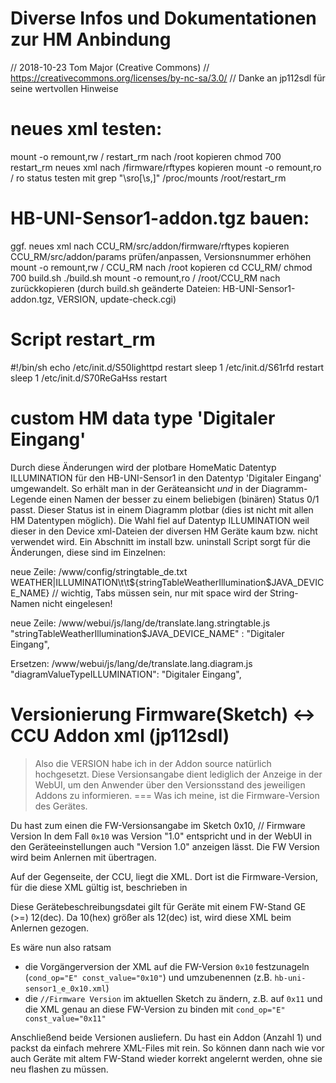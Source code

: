 
# Diverse Infos und Dokumentationen zur HM Anbindung
// 2018-10-23 Tom Major (Creative Commons)
// https://creativecommons.org/licenses/by-nc-sa/3.0/
// Danke an jp112sdl für seine wertvollen Hinweise


# neues xml testen:
mount -o remount,rw /
restart_rm nach /root kopieren
chmod 700 restart_rm
neues xml nach /firmware/rftypes kopieren
mount -o remount,ro /
ro status testen mit  grep "\sro[\s,]" /proc/mounts
/root/restart_rm


# HB-UNI-Sensor1-addon.tgz bauen:
ggf. neues xml nach <Repo>CCU_RM/src/addon/firmware/rftypes kopieren
<Repo>CCU_RM/src/addon/params prüfen/anpassen, Versionsnummer erhöhen
mount -o remount,rw /
<Repo>CCU_RM nach /root kopieren
cd CCU_RM/
chmod 700 build.sh
./build.sh
mount -o remount,ro /
/root/CCU_RM nach <Repo> zurückkopieren
(durch build.sh geänderte Dateien: HB-UNI-Sensor1-addon.tgz, VERSION, update-check.cgi)


# Script restart_rm
#!/bin/sh
echo
/etc/init.d/S50lighttpd restart
sleep 1
/etc/init.d/S61rfd restart
sleep 1
/etc/init.d/S70ReGaHss restart


# custom HM data type 'Digitaler Eingang'
Durch diese Änderungen wird der plotbare HomeMatic Datentyp ILLUMINATION für den HB-UNI-Sensor1 in den Datentyp 'Digitaler Eingang' umgewandelt.
So erhält man in der Geräteansicht *und* in der Diagramm-Legende einen Namen der besser zu einem beliebigen (binären) Status 0/1 passt.
Dieser Status ist in einem Diagramm plotbar (dies ist nicht mit allen HM Datentypen möglich).
Die Wahl fiel auf Datentyp ILLUMINATION weil dieser in den Device xml-Dateien der diversen HM Geräte kaum bzw. nicht verwendet wird.
Ein Abschnitt im install bzw. uninstall Script sorgt für die Änderungen, diese sind im Einzelnen:

neue Zeile:
/www/config/stringtable_de.txt
WEATHER|ILLUMINATION\t\t\${stringTableWeatherIllumination$JAVA_DEVICE_NAME}
// wichtig, Tabs müssen sein, nur mit space wird der String-Namen nicht eingelesen!

neue Zeile:
/www/webui/js/lang/de/translate.lang.stringtable.js
"stringTableWeatherIllumination$JAVA_DEVICE_NAME" : "Digitaler Eingang",

Ersetzen:
/www/webui/js/lang/de/translate.lang.diagram.js
"diagramValueTypeILLUMINATION": "Digitaler Eingang",


# Versionierung Firmware(Sketch) <-> CCU Addon xml (jp112sdl)
> Also die VERSION habe ich in der Addon source natürlich hochgesetzt.
Diese Versionsangabe dient lediglich der Anzeige in der WebUI, um den Anwender über den Versionsstand des jeweiligen Addons zu informieren.
===
Was ich meine, ist die Firmware-Version des Gerätes.

Du hast zum einen die FW-Versionsangabe im Sketch 
    0x10, // Firmware Version 
In dem Fall `0x10` was Version "1.0" entspricht und in der WebUI in den Geräteeinstellungen auch "Version 1.0" anzeigen lässt.
Die FW Version wird beim Anlernen mit übertragen.

Auf der Gegenseite, der CCU, liegt die XML.
Dort ist die Firmware-Version, für die diese XML gültig ist, beschrieben in
<parameter index="9.0" size="1.0" cond_op="GE" const_value="12" /> 

Diese Gerätebeschreibungsdatei gilt für Geräte mit einem FW-Stand GE (>=) 12(dec).
Da 10(hex) größer als 12(dec) ist, wird diese XML beim Anlernen gezogen.

Es wäre nun also ratsam
- die Vorgängerversion der XML auf die FW-Version `0x10` festzunageln (`cond_op="E" const_value="0x10"`) und umzubenennen (z.B. `hb-uni-sensor1_e_0x10.xml`)   
- die `//Firmware Version` im aktuellen Sketch zu ändern, z.B. auf `0x11` und die XML genau an diese FW-Version zu binden mit `cond_op="E" const_value="0x11"`

Anschließend beide Versionen ausliefern.
Du hast ein Addon (Anzahl 1) und packst da einfach mehrere XML-Files mit rein.
So können dann nach wie vor auch Geräte mit altem FW-Stand wieder korrekt angelernt werden, ohne sie neu flashen zu müssen.
